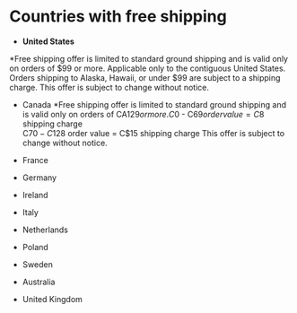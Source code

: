 # Countries with free shipping
- **United States** 

*Free shipping offer is limited to standard ground shipping and is valid only on orders of $99 or more. Applicable only to the contiguous United States. Orders shipping to Alaska, Hawaii, or under $99 are subject to a shipping charge. This offer is subject to change without notice.

- Canada
*Free shipping offer is limited to standard ground shipping and is valid only on orders of CA$129 or more. 
C$0 - C$69 order value = C$8 shipping charge  
C$70 - C$128 order value = C$15 shipping charge 
This offer is subject to change without notice.

- France
- Germany
- Ireland
- Italy
- Netherlands
- Poland
- Sweden
- Australia
- United Kingdom